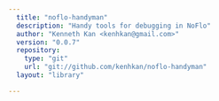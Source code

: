 ```yaml
---
  title: "noflo-handyman"
  description: "Handy tools for debugging in NoFlo"
  author: "Kenneth Kan <kenhkan@gmail.com>"
  version: "0.0.7"
  repository: 
    type: "git"
    url: "git://github.com/kenhkan/noflo-handyman"
  layout: "library"

---
```


